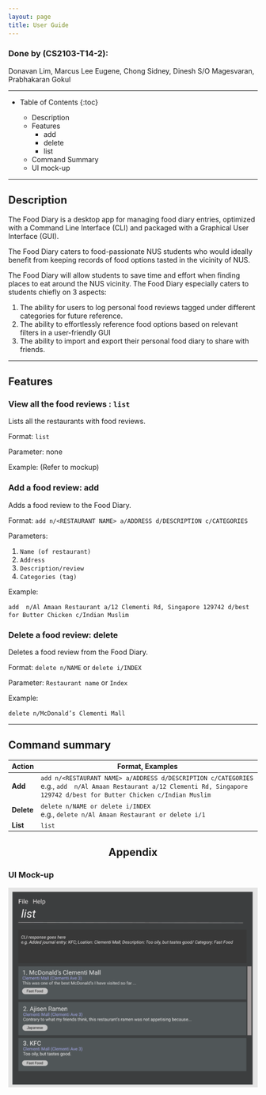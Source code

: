 ```yaml
---
layout: page
title: User Guide
---
```


###  Done by (CS2103-T14-2):
Donavan Lim, Marcus Lee Eugene, Chong Sidney, Dinesh S/O Magesvaran, Prabhakaran Gokul

---

* Table of Contents
{:toc}
  
    * Description
    * Features
        * add
        * delete
        * list
    * Command Summary
    * UI mock-up
    
--------------------------------------------------------------------------------------------------------------------
## Description

The Food Diary is a desktop app for managing food diary entries, optimized with a Command Line Interface (CLI) and packaged with a Graphical User Interface (GUI).

The Food Diary caters to food-passionate NUS students who would ideally benefit from keeping records of food options tasted in the vicinity of NUS.

The Food Diary will allow students to save time and effort when finding places to 
eat around the NUS vicinity. The Food Diary especially caters to students chiefly on 3 aspects:
1. The ability for users to log personal food reviews tagged under different categories for future reference.
2. The ability to effortlessly reference food options based on relevant filters in a user-friendly GUI
3. The ability to import and export their personal food diary to share with friends.

--------------------------------------------------------------------------------------------------------------------

## Features

### View all the food reviews : `list`

Lists all the restaurants with food reviews.

Format: `list`

Parameter: none

Example:
(Refer to mockup)

### Add a food review: add

Adds a food review to the Food Diary.

Format: `add n/<RESTAURANT NAME> a/ADDRESS d/DESCRIPTION c/CATEGORIES`   
    
Parameters:
    
   1. `Name (of restaurant)`
   2. `Address`
   3. `Description/review`
   4. `Categories (tag)`

Example:
    
    add  n/Al Amaan Restaurant a/12 Clementi Rd, Singapore 129742 d/best for Butter Chicken c/Indian Muslim 
    
    
### Delete a food review: delete
    
Deletes a food review from the Food Diary.

Format: `delete n/NAME` or `delete i/INDEX`

Parameter: `Restaurant name` or `Index`
   
Example:
   
    delete n/McDonald’s Clementi Mall

-------------------------------------------------------------------------------------

## Command summary

Action | Format, Examples
--------|------------------
**Add** | `add n/<RESTAURANT NAME> a/ADDRESS d/DESCRIPTION c/CATEGORIES` <br> e.g., `add  n/Al Amaan Restaurant a/12 Clementi Rd, Singapore 129742 d/best for Butter Chicken c/Indian Muslim`
**Delete** | `delete n/NAME or delete i/INDEX` <br> e.g., `delete n/Al Amaan Restaurant or delete i/1`
**List** | `list`

## <center> Appendix </center> 

### UI Mock-up 

![Ui Mock-up](images/Ui.png)
